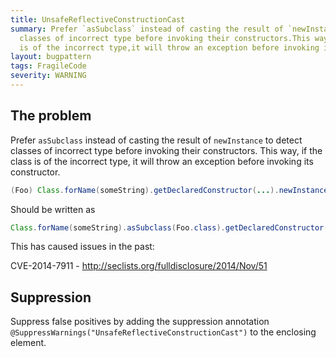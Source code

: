 ```yaml
---
title: UnsafeReflectiveConstructionCast
summary: Prefer `asSubclass` instead of casting the result of `newInstance`, to detect
  classes of incorrect type before invoking their constructors.This way, if the class
  is of the incorrect type,it will throw an exception before invoking its constructor.
layout: bugpattern
tags: FragileCode
severity: WARNING
---
```


<!--
*** AUTO-GENERATED, DO NOT MODIFY ***
To make changes, edit the @BugPattern annotation or the explanation in docs/bugpattern.
-->


## The problem
Prefer `asSubclass` instead of casting the result of `newInstance` to detect
classes of incorrect type before invoking their constructors. This way, if the
class is of the incorrect type, it will throw an exception before invoking its
constructor.

```java
(Foo) Class.forName(someString).getDeclaredConstructor(...).newInstance(args);
```

Should be written as

```java
Class.forName(someString).asSubclass(Foo.class).getDeclaredConstructor(...).newInstance();
```

This has caused issues in the past:

CVE-2014-7911 - http://seclists.org/fulldisclosure/2014/Nov/51

## Suppression
Suppress false positives by adding the suppression annotation `@SuppressWarnings("UnsafeReflectiveConstructionCast")` to the enclosing element.

